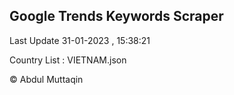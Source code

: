 

## Google Trends Keywords Scraper 
 
Last Update 31-01-2023 , 15:38:21

Country List :
VIETNAM.json



© Abdul Muttaqin 
